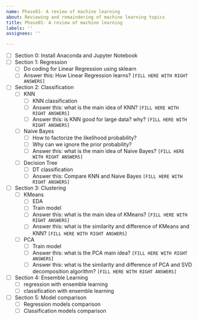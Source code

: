 ```yaml
---
name: Phase01- A review of machine learning
about: Reviewing and remaindering of machine learning topics
title: Phase01- A review of machine learning
labels: ''
assignees: ''

---
```


- [ ] Section 0: Install Anaconda and Jupyter Notebook
- [ ] Section 1: Regression
  - [ ] Do coding for Linear Regression using sklearn
  - [ ] Answer this: How Linear Regression learns?
     `[FILL HERE WITH RIGHT ANSWERS]`
- [ ] Section 2: Classification
  - [ ] KNN
    - [ ] KNN classification
    - [ ] Answer this: what is the main idea of KNN?
       `[FILL HERE WITH RIGHT ANSWERS]`
    - [ ] Answer this: is KNN good for large data? why?
       `[FILL HERE WITH RIGHT ANSWERS]`
  - [ ] Naive Bayes
    - [ ] How to factorize the likelihood probability?
    - [ ] Why can we ignore the prior probability?
    - [ ] Answer this: what is the main idea of Naive Bayes?
     `[FILL HERE WITH RIGHT ANSWERS]`
  - [ ] Decision Tree
    - [ ] DT classification
    - [ ] Answer this: Compare KNN and Naive Bayes
       `[FILL HERE WITH RIGHT ANSWERS]`
- [ ] Section 3: Clustering
  - [ ] KMeans
    - [ ] EDA
    - [ ] Train model
    - [ ] Answer this: what is the main idea of KMeans?
     `[FILL HERE WITH RIGHT ANSWERS]`
    - [ ] Answer this: what is the similarity and difference of KMeans and KNN?
    `[FILL HERE WITH RIGHT ANSWERS]`
  - [ ] PCA
    - [ ] Train model
    - [ ] Answer this: what is the PCA main idea?
      `[FILL HERE WITH RIGHT ANSWERS]`
    - [ ] Answer this: what is the similarity and difference of PCA and SVD decomposition algorithm?
      `[FILL HERE WITH RIGHT ANSWERS]`
- [ ] Section 4: Ensemble Learning
  - [ ] regression with ensemble learning
  - [ ] classification with ensemble learning
- [ ] Section 5: Model comparison
  - [ ] Regression models comparison 
  - [ ] Classification models comparison
